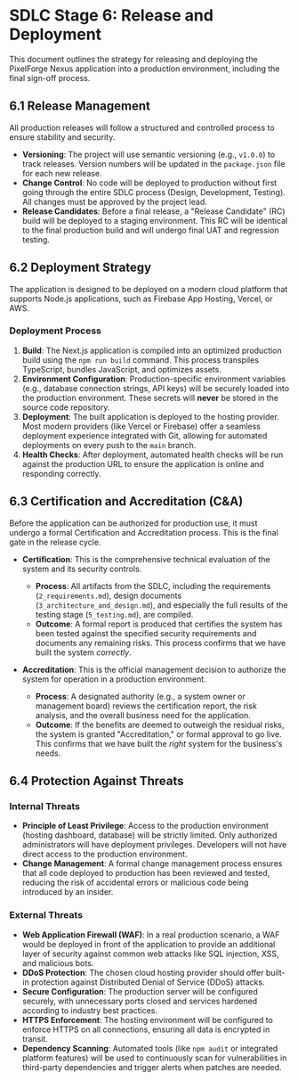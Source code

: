 # SDLC Stage 6: Release and Deployment

This document outlines the strategy for releasing and deploying the PixelForge Nexus application into a production environment, including the final sign-off process.

## 6.1 Release Management

All production releases will follow a structured and controlled process to ensure stability and security.

- **Versioning**: The project will use semantic versioning (e.g., `v1.0.0`) to track releases. Version numbers will be updated in the `package.json` file for each new release.
- **Change Control**: No code will be deployed to production without first going through the entire SDLC process (Design, Development, Testing). All changes must be approved by the project lead.
- **Release Candidates**: Before a final release, a "Release Candidate" (RC) build will be deployed to a staging environment. This RC will be identical to the final production build and will undergo final UAT and regression testing.

## 6.2 Deployment Strategy

The application is designed to be deployed on a modern cloud platform that supports Node.js applications, such as Firebase App Hosting, Vercel, or AWS.

### Deployment Process
1.  **Build**: The Next.js application is compiled into an optimized production build using the `npm run build` command. This process transpiles TypeScript, bundles JavaScript, and optimizes assets.
2.  **Environment Configuration**: Production-specific environment variables (e.g., database connection strings, API keys) will be securely loaded into the production environment. These secrets will **never** be stored in the source code repository.
3.  **Deployment**: The built application is deployed to the hosting provider. Most modern providers (like Vercel or Firebase) offer a seamless deployment experience integrated with Git, allowing for automated deployments on every push to the `main` branch.
4.  **Health Checks**: After deployment, automated health checks will be run against the production URL to ensure the application is online and responding correctly.

## 6.3 Certification and Accreditation (C&A)

Before the application can be authorized for production use, it must undergo a formal Certification and Accreditation process. This is the final gate in the release cycle.

-   **Certification**: This is the comprehensive technical evaluation of the system and its security controls.
    -   **Process**: All artifacts from the SDLC, including the requirements (`2_requirements.md`), design documents (`3_architecture_and_design.md`), and especially the full results of the testing stage (`5_testing.md`), are compiled.
    -   **Outcome**: A formal report is produced that certifies the system has been tested against the specified security requirements and documents any remaining risks. This process confirms that we have built the system *correctly*.

-   **Accreditation**: This is the official management decision to authorize the system for operation in a production environment.
    -   **Process**: A designated authority (e.g., a system owner or management board) reviews the certification report, the risk analysis, and the overall business need for the application.
    -   **Outcome**: If the benefits are deemed to outweigh the residual risks, the system is granted "Accreditation," or formal approval to go live. This confirms that we have built the *right* system for the business's needs.

## 6.4 Protection Against Threats

### Internal Threats
- **Principle of Least Privilege**: Access to the production environment (hosting dashboard, database) will be strictly limited. Only authorized administrators will have deployment privileges. Developers will not have direct access to the production environment.
- **Change Management**: A formal change management process ensures that all code deployed to production has been reviewed and tested, reducing the risk of accidental errors or malicious code being introduced by an insider.

### External Threats
- **Web Application Firewall (WAF)**: In a real production scenario, a WAF would be deployed in front of the application to provide an additional layer of security against common web attacks like SQL injection, XSS, and malicious bots.
- **DDoS Protection**: The chosen cloud hosting provider should offer built-in protection against Distributed Denial of Service (DDoS) attacks.
- **Secure Configuration**: The production server will be configured securely, with unnecessary ports closed and services hardened according to industry best practices.
- **HTTPS Enforcement**: The hosting environment will be configured to enforce HTTPS on all connections, ensuring all data is encrypted in transit.
- **Dependency Scanning**: Automated tools (like `npm audit` or integrated platform features) will be used to continuously scan for vulnerabilities in third-party dependencies and trigger alerts when patches are needed.
